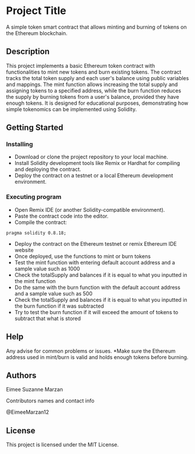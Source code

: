 # Project Title

A simple token smart contract that allows minting and burning of tokens on the Ethereum blockchain.

## Description

This project implements a basic Ethereum token contract with functionalities to mint new tokens and burn existing tokens. The contract tracks the total token supply and each user's balance using public variables and mappings. The mint function allows increasing the total supply and assigning tokens to a specified address, while the burn function reduces the supply by burning tokens from a user's balance, provided they have enough tokens. It is designed for educational purposes, demonstrating how simple tokenomics can be implemented using Solidity.

## Getting Started

### Installing

* Download or clone the project repository to your local machine.
* Install Solidity development tools like Remix or Hardhat for compiling and deploying the contract.
* Deploy the contract on a testnet or a local Ethereum development environment.

### Executing program

* Open Remix IDE (or another Solidity-compatible environment).
* Paste the contract code into the editor.
* Compile the contract:
```
pragma solidity 0.8.18;
```

* Deploy the contract on the Ethereum testnet or remix Ethereum IDE website
* Once deployed, use the functions to mint or burn tokens
* Test the mint function with entering default account address and a sample value such as 1000
* Check the totalSupply and balances if it is equal to what you inputted in the mint function
* Do the same with the burn function with the default account address and a sample value such as 500
* Check the totalSupply and balances if it is equal to what you inputted in the burn function if it was subtracted
* Try to test the burn function if it will exceed the amount of tokens to subtract that what is stored
  


## Help

Any advise for common problems or issues.
*Make sure the Ethereum address used in mint/burn is valid and holds enough tokens before burning.

## Authors
Eimee Suzanne Marzan


Contributors names and contact info

@EimeeMarzan12


## License

This project is licensed under the MIT License.
